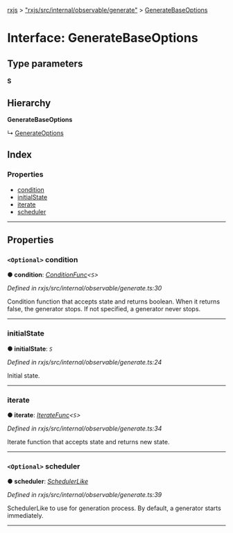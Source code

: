 [rxjs](../README.md) > ["rxjs/src/internal/observable/generate"](../modules/_rxjs_src_internal_observable_generate_.md) > [GenerateBaseOptions](../interfaces/_rxjs_src_internal_observable_generate_.generatebaseoptions.md)

# Interface: GenerateBaseOptions

## Type parameters
#### S 
## Hierarchy

**GenerateBaseOptions**

↳  [GenerateOptions](_rxjs_src_internal_observable_generate_.generateoptions.md)

## Index

### Properties

* [condition](_rxjs_src_internal_observable_generate_.generatebaseoptions.md#condition)
* [initialState](_rxjs_src_internal_observable_generate_.generatebaseoptions.md#initialstate)
* [iterate](_rxjs_src_internal_observable_generate_.generatebaseoptions.md#iterate)
* [scheduler](_rxjs_src_internal_observable_generate_.generatebaseoptions.md#scheduler)

---

## Properties

<a id="condition"></a>

### `<Optional>` condition

**● condition**: *[ConditionFunc](../modules/_rxjs_src_internal_observable_generate_.md#conditionfunc)<`S`>*

*Defined in rxjs/src/internal/observable/generate.ts:30*

Condition function that accepts state and returns boolean. When it returns false, the generator stops. If not specified, a generator never stops.

___
<a id="initialstate"></a>

###  initialState

**● initialState**: *`S`*

*Defined in rxjs/src/internal/observable/generate.ts:24*

Initial state.

___
<a id="iterate"></a>

###  iterate

**● iterate**: *[IterateFunc](../modules/_rxjs_src_internal_observable_generate_.md#iteratefunc)<`S`>*

*Defined in rxjs/src/internal/observable/generate.ts:34*

Iterate function that accepts state and returns new state.

___
<a id="scheduler"></a>

### `<Optional>` scheduler

**● scheduler**: *[SchedulerLike](_rxjs_src_internal_types_.schedulerlike.md)*

*Defined in rxjs/src/internal/observable/generate.ts:39*

SchedulerLike to use for generation process. By default, a generator starts immediately.

___

